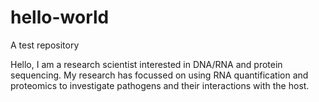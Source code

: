 # hello-world
A test repository

Hello,
I am a research scientist interested in DNA/RNA and protein sequencing. My research has focussed on using RNA quantification and proteomics to investigate pathogens and their interactions with the host.
